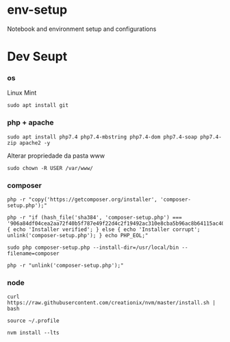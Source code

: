 # env-setup
Notebook and environment setup and configurations

# Dev Seupt

### os
Linux Mint
```
sudo apt install git 
```

### php + apache
```
sudo apt install php7.4 php7.4-mbstring php7.4-dom php7.4-soap php7.4-zip apache2 -y
```

Alterar propriedade da pasta www
```
sudo chown -R USER /var/www/
```

### composer
```
php -r "copy('https://getcomposer.org/installer', 'composer-setup.php');"
```
```
php -r "if (hash_file('sha384', 'composer-setup.php') === '906a84df04cea2aa72f40b5f787e49f22d4c2f19492ac310e8cba5b96ac8b64115ac402c8cd292b8a03482574915d1a8') { echo 'Installer verified'; } else { echo 'Installer corrupt'; unlink('composer-setup.php'); } echo PHP_EOL;"
```
```
sudo php composer-setup.php --install-dir=/usr/local/bin --filename=composer
```
```
php -r "unlink('composer-setup.php');"
```


### node 
```
curl https://raw.githubusercontent.com/creationix/nvm/master/install.sh | bash 
```

```
source ~/.profile
```

```
nvm install --lts
```


###

